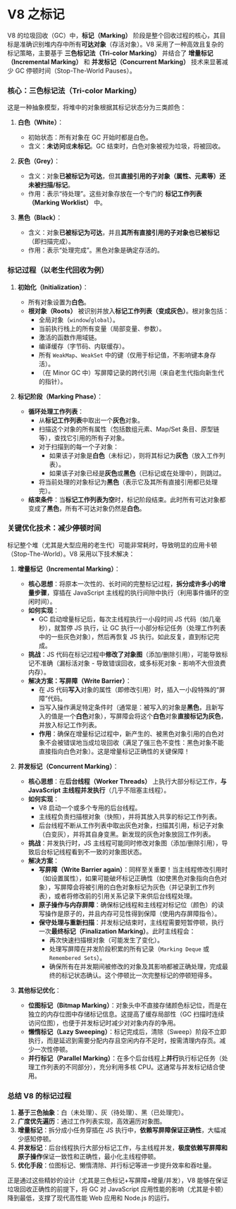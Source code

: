 # V8 之标记
V8 的垃圾回收（GC）中，**标记（Marking）** 阶段是整个回收过程的核心，其目标是准确识别堆内存中所有**可达对象**（存活对象）。V8 采用了一种高效且复杂的标记策略，主要基于 **三色标记法（Tri-color Marking）** 并结合了 **增量标记（Incremental Marking）** 和 **并发标记（Concurrent Marking）** 技术来显著减少 GC 停顿时间（Stop-The-World Pauses）。

### 核心：三色标记法（Tri-color Marking）
这是一种抽象模型，将堆中的对象根据其标记状态分为三类颜色：

1.  **白色（White）**：
    *   初始状态：所有对象在 GC 开始时都是白色。
    *   含义：**未访问**或**未标记**。GC 结束时，白色对象被视为垃圾，将被回收。

2.  **灰色（Grey）**：
    *   含义：对象**已被标记为可达**，但其**直接引用的子对象（属性、元素等）还未被扫描/标记**。
    *   作用：表示“待处理”。这些对象存放在一个专门的 **标记工作列表（Marking Worklist）** 中。

3.  **黑色（Black）**：
    *   含义：对象**已被标记为可达**，并且**其所有直接引用的子对象也已被标记**（即扫描完成）。
    *   作用：表示“处理完成”。黑色对象是确定存活的。

### 标记过程（以老生代回收为例）

1.  **初始化（Initialization）**：
    *   所有对象设置为**白色**。
    *   **根对象（Roots）** 被识别并放入**标记工作列表（变成灰色）**。根对象包括：
        *   全局对象（`window`/`global`）。
        *   当前执行栈上的所有变量（局部变量、参数）。
        *   激活的函数作用域链。
        *   编译缓存（字节码、内联缓存）。
        *   所有 `WeakMap`、`WeakSet` 中的键（仅用于标记值，不影响键本身存活）。
        *   （在 Minor GC 中）写屏障记录的跨代引用（来自老生代指向新生代的指针）。

2.  **标记阶段（Marking Phase）**：
    *   **循环处理工作列表**：
        *   从**标记工作列表**中取出一个**灰色**对象。
        *   扫描这个对象的所有属性（包括数组元素、Map/Set 条目、原型链等），查找它引用的所有子对象。
        *   对于扫描到的每一个子对象：
            *   如果该子对象是**白色**（未标记），则将其标记为**灰色**（放入工作列表）。
            *   如果该子对象已经是**灰色**或**黑色**（已标记或在处理中），则跳过。
        *   将当前处理的对象标记为**黑色**（表示它及其所有直接引用都已处理完）。
    *   **结束条件**：当**标记工作列表为空**时，标记阶段结束。此时所有可达对象都变成了**黑色**，所有不可达对象仍然是**白色**。

### 关键优化技术：减少停顿时间

标记整个堆（尤其是大型应用的老生代）可能非常耗时，导致明显的应用卡顿（Stop-The-World）。V8 采用以下技术解决：

1.  **增量标记（Incremental Marking）**：
    *   **核心思想**：将原本一次性的、长时间的完整标记过程，**拆分成许多小的增量步骤**，穿插在 JavaScript 主线程的执行间隙中执行（利用事件循环的空闲时间）。
    *   **如何实现**：
        *   GC 启动增量标记后，每次主线程执行一小段时间 JS 代码（如几毫秒），就暂停 JS 执行，让 GC 执行一小部分标记任务（处理工作列表中的一些灰色对象），然后再恢复 JS 执行。如此反复，直到标记完成。
    *   **挑战**：JS 代码在标记过程中**修改了对象图**（添加/删除引用），可能导致标记不准确（漏标活对象 - 导致错误回收，或多标死对象 - 影响不大但浪费内存）。
    *   **解决方案：写屏障（Write Barrier）**：
        *   在 JS 代码**写入**对象的属性（即修改引用）时，插入一小段特殊的“屏障”代码。
        *   当写入操作满足特定条件时（通常是：被写入的对象是**黑色**，且新写入的值是一个**白色**对象），写屏障会将这个**白色**对象**直接标记为灰色**，并放入标记工作列表。
        *   **作用**：确保在增量标记过程中，新产生的、被黑色对象引用的白色对象不会被错误地当成垃圾回收（满足了强三色不变性：黑色对象不能直接指向白色对象）。这是增量标记正确性的关键保障！

2.  **并发标记（Concurrent Marking）**：
    *   **核心思想**：在**后台线程（Worker Threads）** 上执行大部分标记工作，**与 JavaScript 主线程并发执行**（几乎不阻塞主线程）。
    *   **如何实现**：
        *   V8 启动一个或多个专用的后台线程。
        *   主线程负责扫描根对象（快照），并将其放入共享的标记工作列表。
        *   后台线程不断从工作列表中取出灰色对象，扫描其引用，标记子对象（白变灰），并将其自身变黑。新发现的灰色对象放回工作列表。
    *   **挑战**：并发执行时，JS 主线程可能同时修改对象图（添加/删除引用），导致后台标记线程看到不一致的对象图状态。
    *   **解决方案**：
        *   **写屏障（Write Barrier again）**：同样至关重要！当主线程修改引用时（如设置属性），如果可能破坏标记正确性（如使黑色对象指向白色对象），写屏障会将被引用的白色对象标记为灰色（并记录到工作列表），或者将修改前的引用关系记录下来供后台线程处理。
        *   **原子操作与内存屏障**：确保标记线程和主线程对标记位（颜色）的读写操作是原子的，并且内存可见性得到保障（使用内存屏障指令）。
        *   **保守处理与重新扫描**：并发标记结束时，主线程需要短暂停顿，执行一次**最终标记（Finalization Marking）**。此时主线程会：
            *   再次快速扫描根对象（可能发生了变化）。
            *   处理写屏障在并发阶段积累的所有记录（`Marking Deque` 或 `Remembered Sets`）。
            *   确保所有在并发期间被修改的对象及其影响都被正确处理，完成最终的标记状态确认。这个停顿比一次完整标记的停顿短得多。

3.  **其他标记优化**：
    *   **位图标记（Bitmap Marking）**：对象头中不直接存储颜色标记位，而是在独立的内存位图中存储标记信息。这提高了缓存局部性（GC 扫描时连续访问位图），也便于并发标记时减少对对象内存的争用。
    *   **懒惰标记（Lazy Sweeping）**：标记完成后，清除（Sweep）阶段不立即执行，而是延迟到需要分配内存且空闲内存不足时，按需清理内存页。减少一次性停顿。
    *   **并行标记（Parallel Marking）**：在多个后台线程上**并行**执行标记任务（处理工作列表的不同部分），充分利用多核 CPU。这通常与并发标记结合使用。

### 总结 V8 的标记过程

1.  **基于三色抽象**：白（未处理）、灰（待处理）、黑（已处理完）。
2.  **广度优先遍历**：通过工作列表实现，高效遍历对象图。
3.  **增量标记**：拆分成小任务穿插在 JS 执行中，**依赖写屏障保证正确性**，大幅减少感知停顿。
4.  **并发标记**：后台线程执行大部分标记工作，与主线程并发，**极度依赖写屏障和原子操作**保证一致性和正确性，最小化主线程停顿。
5.  **优化手段**：位图标记、懒惰清除、并行标记等进一步提升效率和吞吐量。

正是通过这些精妙的设计（尤其是三色标记+写屏障+增量/并发），V8 能够在保证垃圾回收正确性的前提下，将 GC 对 JavaScript 应用性能的影响（尤其是卡顿）降到最低，支撑了现代高性能 Web 应用和 Node.js 的运行。
